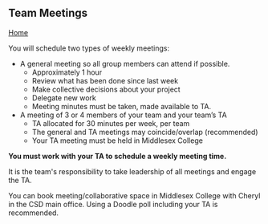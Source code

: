 ## Team Meetings
[Home](README.md)

You will schedule two types of weekly meetings:  
* A general meeting so all group members can attend if possible.
  * Approximately 1 hour
  * Review what has been done since last week
  * Make collective decisions about your project
  * Delegate new work
  * Meeting minutes must be taken, made available to TA.  
* A meeting of 3 or 4 members of your team and your team’s TA 
  * TA allocated for 30 minutes per week, per team
  * The general and TA meetings may coincide/overlap (recommended)
  * Your TA meeting must be held in Middlesex College

**You must work with your TA to schedule a weekly meeting time.**

It is the team's responsibility to take leadership of all meetings and engage the TA.

You can book meeting/collaborative space in Middlesex College with Cheryl in the CSD main office.
Using a Doodle poll including your TA is recommended.


